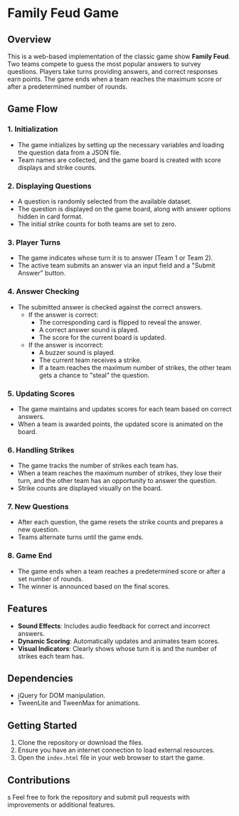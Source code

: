 # Family Feud Game

## Overview
This is a web-based implementation of the classic game show **Family Feud**. Two teams compete to guess the most popular answers to survey questions. Players take turns providing answers, and correct responses earn points. The game ends when a team reaches the maximum score or after a predetermined number of rounds.

## Game Flow

### 1. Initialization
- The game initializes by setting up the necessary variables and loading the question data from a JSON file.
- Team names are collected, and the game board is created with score displays and strike counts.

### 2. Displaying Questions
- A question is randomly selected from the available dataset.
- The question is displayed on the game board, along with answer options hidden in card format.
- The initial strike counts for both teams are set to zero.

### 3. Player Turns
- The game indicates whose turn it is to answer (Team 1 or Team 2).
- The active team submits an answer via an input field and a "Submit Answer" button.

### 4. Answer Checking
- The submitted answer is checked against the correct answers.
  - If the answer is correct:
    - The corresponding card is flipped to reveal the answer.
    - A correct answer sound is played.
    - The score for the current board is updated.
  - If the answer is incorrect:
    - A buzzer sound is played.
    - The current team receives a strike.
    - If a team reaches the maximum number of strikes, the other team gets a chance to "steal" the question.

### 5. Updating Scores
- The game maintains and updates scores for each team based on correct answers.
- When a team is awarded points, the updated score is animated on the board.

### 6. Handling Strikes
- The game tracks the number of strikes each team has.
- When a team reaches the maximum number of strikes, they lose their turn, and the other team has an opportunity to answer the question.
- Strike counts are displayed visually on the board.

### 7. New Questions
- After each question, the game resets the strike counts and prepares a new question.
- Teams alternate turns until the game ends.

### 8. Game End
- The game ends when a team reaches a predetermined score or after a set number of rounds.
- The winner is announced based on the final scores.

## Features
- **Sound Effects**: Includes audio feedback for correct and incorrect answers.
- **Dynamic Scoring**: Automatically updates and animates team scores.
- **Visual Indicators**: Clearly shows whose turn it is and the number of strikes each team has.

## Dependencies
- jQuery for DOM manipulation.
- TweenLite and TweenMax for animations.

## Getting Started
1. Clone the repository or download the files.
2. Ensure you have an internet connection to load external resources.
3. Open the `index.html` file in your web browser to start the game.

## Contributions
s
Feel free to fork the repository and submit pull requests with improvements or additional features.



